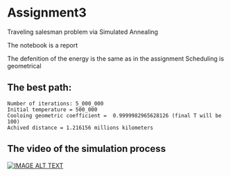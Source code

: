 ﻿# Assignment3
 Traveling salesman problem via Simulated Annealing

The notebook is a report

The defenition of the energy is the same as in the assignment
Scheduling is geometrical


## The best path:
```
Number of iterations: 5_000_000
Initial temperature = 500_000
Cooloing geometric coefficient =  0.9999982965628126 (final T will be 100)
Achived distance = 1.216156 millions kilometers
```

## The video of the simulation process
[![IMAGE ALT TEXT](http://img.youtube.com/vi/tAde3-9jUow/0.jpg)](http://www.youtube.com/watch?v=tAde3-9jUow "The simulation video")
